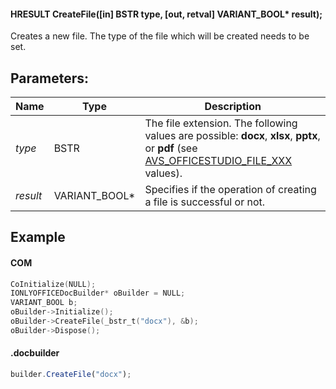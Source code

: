 #### HRESULT CreateFile(\[in] BSTR type, \[out, retval] VARIANT\_BOOL\* result);

Creates a new file. The type of the file which will be created needs to be set.

## Parameters:

| Name     | Type            | Description                                                                                                                                                                                            |
| -------- | --------------- | ------------------------------------------------------------------------------------------------------------------------------------------------------------------------------------------------------ |
| *type*   | BSTR            | The file extension. The following values are possible: **docx**, **xlsx**, **pptx**, or **pdf** (see [AVS\_OFFICESTUDIO\_FILE\_XXX](../../../../Builder%20App/Overview/index.md#format-types) values). |
| *result* | VARIANT\_BOOL\* | Specifies if the operation of creating a file is successful or not.                                                                                                                                    |

## Example

#### COM

```c++
CoInitialize(NULL);
IONLYOFFICEDocBuilder* oBuilder = NULL;
VARIANT_BOOL b;
oBuilder->Initialize();
oBuilder->CreateFile(_bstr_t("docx"), &b);
oBuilder->Dispose();
```

#### .docbuilder

```js
builder.CreateFile("docx");
```
